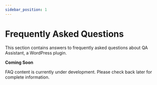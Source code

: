 ```yaml
---
sidebar_position: 1
---
```


# Frequently Asked Questions

This section contains answers to frequently asked questions about QA Assistant, a WordPress plugin.

**Coming Soon**

FAQ content is currently under development. Please check back later for complete information.
